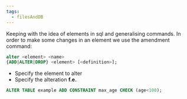 ```yaml
---
tags:
  - filesAndDB
---
```

Keeping with the idea of elements in sql and generalising commands. In order to make some changes in an element we use the amendment command: 
```sql 
alter <element> <name> 
{ADD|ALTER|DROP} <element> [<definition>];
```
+ Specify the element to alter
+ Specify the alteration
**f.e.**
```sql 
ALTER TABLE example ADD CONSTRAINT max_age CHECK (age<100);
```
